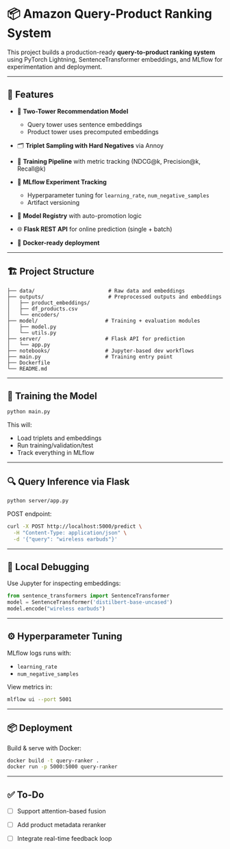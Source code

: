 # 📦 Amazon Query-Product Ranking System

This project builds a production-ready **query-to-product ranking system** using PyTorch Lightning, SentenceTransformer embeddings, and MLflow for experimentation and deployment.

---

## 🚀 Features

- 🧠 **Two-Tower Recommendation Model**
  - Query tower uses sentence embeddings
  - Product tower uses precomputed embeddings

- 🗂️ **Triplet Sampling with Hard Negatives** via Annoy
- 🎯 **Training Pipeline** with metric tracking (NDCG@k, Precision@k, Recall@k)
- 🧪 **MLflow Experiment Tracking**
  - Hyperparameter tuning for `learning_rate`, `num_negative_samples`
  - Artifact versioning

- 🔁 **Model Registry** with auto-promotion logic
- 🌐 **Flask REST API** for online prediction (single + batch)
- 🐳 **Docker-ready deployment**

---

## 🏗️ Project Structure

```text
├── data/                        # Raw data and embeddings
├── outputs/                     # Preprocessed outputs and embeddings
│   ├── product_embeddings/
│   ├── df_products.csv
│   └── encoders/
├── model/                      # Training + evaluation modules
│   ├── model.py
│   └── utils.py
├── server/                     # Flask API for prediction
│   └── app.py
├── notebooks/                  # Jupyter-based dev workflows
├── main.py                     # Training entry point
├── Dockerfile
└── README.md
```

---

## 🧪 Training the Model

```bash
python main.py
```
This will:
- Load triplets and embeddings
- Run training/validation/test
- Track everything in MLflow

---

## 🔍 Query Inference via Flask

```bash
python server/app.py
```

POST endpoint:

```bash
curl -X POST http://localhost:5000/predict \
  -H "Content-Type: application/json" \
  -d '{"query": "wireless earbuds"}'
```

---

## 🧪 Local Debugging

Use Jupyter for inspecting embeddings:

```python
from sentence_transformers import SentenceTransformer
model = SentenceTransformer('distilbert-base-uncased')
model.encode("wireless earbuds")
```

---

## ⚙️ Hyperparameter Tuning

MLflow logs runs with:
- `learning_rate`
- `num_negative_samples`

View metrics in:

```bash
mlflow ui --port 5001
```

---

## 📦 Deployment

Build & serve with Docker:

```bash
docker build -t query-ranker .
docker run -p 5000:5000 query-ranker
```

---

## ✅ To-Do

- [ ] Support attention-based fusion
- [ ] Add product metadata reranker
- [ ] Integrate real-time feedback loop

